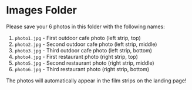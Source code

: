# Images Folder

Please save your 6 photos in this folder with the following names:

1. `photo1.jpg` - First outdoor cafe photo (left strip, top)
2. `photo2.jpg` - Second outdoor cafe photo (left strip, middle)
3. `photo3.jpg` - Third outdoor cafe photo (left strip, bottom)
4. `photo4.jpg` - First restaurant photo (right strip, top)
5. `photo5.jpg` - Second restaurant photo (right strip, middle)
6. `photo6.jpg` - Third restaurant photo (right strip, bottom)

The photos will automatically appear in the film strips on the landing page!
